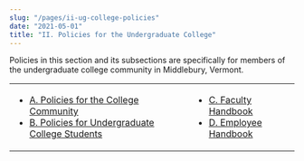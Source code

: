 ```yaml
---
slug: "/pages/ii-ug-college-policies"
date: "2021-05-01"
title: "II. Policies for the Undergraduate College"
---
```


Policies in this section and its subsections are specifically for members of the undergraduate college community in Middlebury, Vermont.

<table>

<tbody>

<tr valign="top">

<td>

*   [A. Policies for the College Community](/about/handbook/ug-college-policies/commun-policies)
*   [B. Policies for Undergraduate College Students](/about/handbook/ug-college-policies/ug-policies)

</td>

<td>

*   [C. Faculty Handbook](/about/handbook/ug-college-policies/faculty)
*   [D. Employee Handbook](/about/handbook/ug-college-policies/employee)

</td>

</tr>

</tbody>

</table>